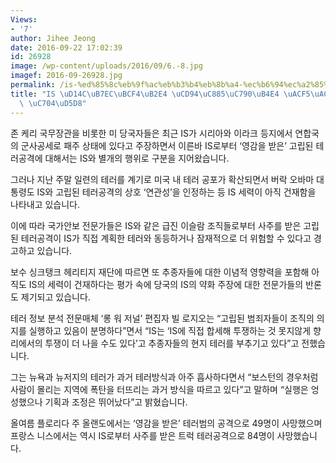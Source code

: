 ```yaml
---
Views:
- '7'
author: Jihee Jeong
date: 2016-09-22 17:02:39
id: 26928
image: /wp-content/uploads/2016/09/6.-8.jpg
imagef: 2016-09-26928.jpg
permalink: /is-%ed%85%8c%eb%9f%ac%eb%b3%b4%eb%8b%a4-%ec%b6%94%ec%a2%85%ec%9e%90%eb%93%a4-%ea%b3%b5%ea%b2%a9%ec%9d%b4-%eb%8d%94-%ec%9c%84%ed%97%98/
title: "IS \uD14C\uB7EC\uBCF4\uB2E4 \uCD94\uC885\uC790\uB4E4 \uACF5\uACA9\uC774 \uB354\
  \ \uC704\uD5D8"
---
```


존 케리 국무장관을 비롯한 미 당국자들은 최근 IS가 시리아와 이라크 등지에서 연합국의 군사공세로 패주 상태에 있다고 주장하면서 이른바 IS로부터 &#8216;영감을 받은&#8217; 고립된 테러공격에 대해서는 IS와 별개의 행위로 구분을 지어왔습니다.

그러나 지난 주말 일련의 테러를 계기로 미국 내 테러 공포가 확산되면서 버락 오바마 대통령도 IS와 고립된 테러공격의 상호 &#8216;연관성&#8217;을 인정하는 등 IS 세력이 아직 건재함을 나타내고 있습니다.

이에 따라 국가안보 전문가들은 IS와 같은 급진 이슬람 조직들로부터 사주를 받은 고립된 테러공격이 IS가 직접 계획한 테러와 동등하거나 잠재적으로 더 위험할 수 있다고 경고하고 있습니다.

보수 싱크탱크 헤리티지 재단에 따르면 또 추종자들에 대한 이념적 영향력을 포함해 아직도 IS의 세력이 건재하다는 평가 속에 당국의 IS의 약화 주장에 대한 전문가들의 반론도 제기되고 있습니다.

테러 정보 분석 전문매체 &#8216;롱 워 저널&#8217; 편집자 빌 로지오는 &#8220;고립된 범죄자들이 조직의 의지를 실행하고 있음이 분명하다&#8221;면서 &#8220;IS는 &#8216;IS에 직접 합세해 투쟁하는 것 못지않게 향리에서의 투쟁이 더 나을 수도 있다&#8217;고 추종자들의 현지 테러를 부추기고 있다&#8221;고 전했습니다.

그는 뉴욕과 뉴저지의 테러가 과거 테러방식과 아주 흡사하다면서 &#8220;보스턴의 경우처럼 사람이 몰리는 지역에 폭탄을 터뜨리는 과거 방식을 따르고 있다&#8221;고 말하며 &#8220;실행은 엉성했으나 기획과 조정은 뛰어났다&#8221;고 밝혔습니다.

올여름 플로리다 주 올랜도에서는 &#8216;영감을 받은&#8217; 테러범의 공격으로 49명이 사망했으며 프랑스 니스에서는 역시 IS로부터 사주를 받은 트럭 테러공격으로 84명이 사망했습니다.